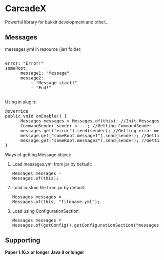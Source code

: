 # CarcadeX
Powerful library for bukkit development and other...

Messages
---------------
messages.yml in resource (jar) folder:
<pre>

error: "<red>Error!"
someRoot:
      message1: "<green>Message"
      message2:
          - "<green>Message start!"
          - "<green>End!"
 </pre>
 
Using in plugin:
 
<pre>
@Override
public void onEnable() {
      Messages messages = Messages.of(this); //Init Messages
      CommandSender sender = ...; //Getting CommandSender
      messages.get("error").send(sender); //Getting error message
      message.get("someRoot.message1").send(sender); //Getting someRoot.message1 message
      message.get("someRoot.message2").send(sender); //Getting someRoot.message2 message
}
</pre>

Ways of getting Message object:
1. Load messages.yml from jar by default: <pre>Messages messages = Messages.of(this);</pre>
2. Load custom file from jar by default: <pre>Messages messages = Messages.of(this, "filename.yml");</pre>
3. Load using ConfigurationSection: <pre>Messages messages = Messages.of(getConfig().getConfigurationSection("messages"));</pre>

Supporting
---------------
**Paper 1.16.x or longer**
**Java 8 or longer**
